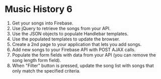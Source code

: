 # Music History 6

1. Get your songs into Firebase.
1. Use jQuery to retrieve the songs from your API.
1. Use the JSON objects to populate Handlebar templates.
1. Use the populated templates to update the browser.
1. Create a 2nd page to your application that lets you add songs.
1. Add new songs to your Firebase API with POST AJAX calls.
1. Populate the form fields with data from your API (you can remove the song length form field).
1. When "Filter" button is pressed, update the song list with songs that only match the specified criteria.